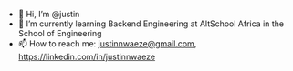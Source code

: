 - 👋 Hi, I’m @justin
- 🌱 I’m currently learning Backend Engineering at AltSchool Africa in the School of Engineering
- 📫 How to reach me: justinnwaeze@gmail.com, https://linkedin.com/in/justinnwaeze

<!---
justinjayz/justinjayz is a ✨ special ✨ repository because its `README.md` (this file) appears on your GitHub profile.
You can click the Preview link to take a look at your changes.
--->
